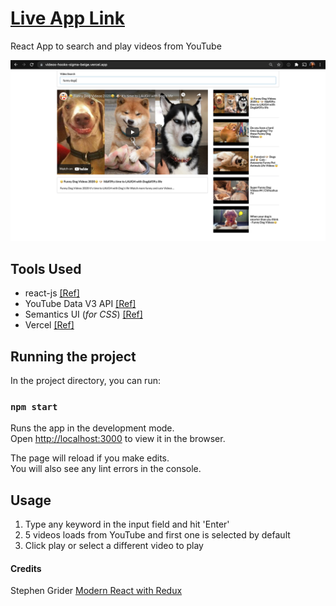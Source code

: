 # [Live App Link](https://videos-hooks-sigma-beige.vercel.app/)

React App to search and play videos from YouTube

![simple-youtube](public/simple-youtube.png)

## Tools Used

- react-js [[Ref]](https://reactjs.org/docs/getting-started.html)
- YouTube Data V3 API [[Ref]](https://developers.google.com/youtube/v3/docs/search/list)
- Semantics UI (_for CSS_) [[Ref]](https://semantic-ui.com/introduction/getting-started.html)
- Vercel [[Ref]](https://vercel.com/)

## Running the project

In the project directory, you can run:

### `npm start`

Runs the app in the development mode.\
Open [http://localhost:3000](http://localhost:3000) to view it in the browser.

The page will reload if you make edits.\
You will also see any lint errors in the console.

## Usage

1. Type any keyword in the input field and hit 'Enter'
2. 5 videos loads from YouTube and first one is selected by default
3. Click play or select a different video to play

#### Credits

Stephen Grider [Modern React with Redux](https://www.udemy.com/course/react-redux/)
